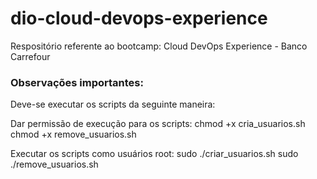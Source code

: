 # dio-cloud-devops-experience
Respositório referente ao bootcamp: Cloud DevOps Experience - Banco Carrefour

### Observações importantes:
Deve-se executar os scripts da seguinte maneira:

Dar permissão de execução para os scripts:
	chmod +x cria_usuarios.sh
	chmod +x remove_usuarios.sh

Executar os scripts como usuários root:
	sudo ./criar_usuarios.sh
	sudo ./remove_usuarios.sh
